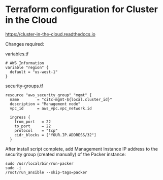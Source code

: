 Terraform configuration for Cluster in the Cloud
================================================

https://cluster-in-the-cloud.readthedocs.io

Changes required:

variables.tf
```
# AWS Information
variable "region" {
  default = "us-west-1"
}
```

security-groups.tf
```
resource "aws_security_group" "mgmt" {
  name        = "citc-mgmt-${local.cluster_id}"
  description = "Management node"
  vpc_id      = aws_vpc.vpc_network.id

  ingress {
    from_port   = 22
    to_port     = 22
    protocol    = "tcp"
    cidr_blocks = ["YOUR.IP.ADDRESS/32"]
  }
```


After install script complete, add Management Instance IP address to the security group (created manually) of the Packer instance: 
```
sudo /usr/local/bin/run-packer
sudo -i
/root/run_ansible --skip-tags=packer
```

